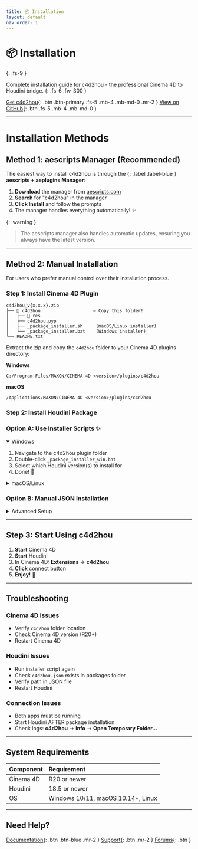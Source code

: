 ```yaml
---
title: 📦 Installation
layout: default
nav_order: 1
---
```


# 📦 Installation
{: .fs-9 }

Complete installation guide for c4d2hou - the professional Cinema 4D to Houdini bridge.
{: .fs-6 .fw-300 }

[Get c4d2hou](https://aescripts.com/c4d2hou/){: .btn .btn-primary .fs-5 .mb-4 .mb-md-0 .mr-2 }
[View on GitHub](https://github.com/lasselauch/c4d2hou-docs){: .btn .fs-5 .mb-4 .mb-md-0 }

---

# Installation Methods

## Method 1: aescripts Manager (Recommended)

The easiest way to install c4d2hou is through the 
{: .label .label-blue } 
**aescripts + aeplugins Manager**:

1. **Download** the manager from [aescripts.com](https://aescripts.com/learn/aescripts-aeplugins-manager-app/)
2. **Search** for "c4d2hou" in the manager
3. **Click Install** and follow the prompts
4. The manager handles everything automatically! ✨

{: .warning }
> The aescripts manager also handles automatic updates, ensuring you always have the latest version.

---


## Method 2: Manual Installation

For users who prefer manual control over their installation process.

### Step 1: Install Cinema 4D Plugin

```
c4d2hou_v{x.x.x}.zip
├── 📂 c4d2hou                    ← Copy this folder!
│   ├── 📂 res
│   ├── c4d2hou.pyp
│   ├── _package_installer.sh     (macOS/Linux installer)
│   └── _package_installer.bat    (Windows installer)
└── README.txt
```

Extract the zip and copy the `c4d2hou` folder to your Cinema 4D plugins directory:

**Windows**
```
C:/Program Files/MAXON/CINEMA 4D <version>/plugins/c4d2hou
```

**macOS**
```
/Applications/MAXON/CINEMA 4D <version>/plugins/c4d2hou
```


### Step 2: Install Houdini Package

### Option A: Use Installer Scripts ✨

<details open markdown="block">
  <summary>
    Windows
  </summary>

1. Navigate to the c4d2hou plugin folder
2. Double-click `_package_installer_win.bat`
3. Select which Houdini version(s) to install for
4. Done! 🎉

</details>

<details markdown="block">
  <summary>
    macOS/Linux
  </summary>

1. Open Terminal and navigate to the c4d2hou plugin folder
2. Make the script executable:
   ```bash
   chmod +x _package_installer_mac.sh
   ```
3. Run: `./_package_installer_mac.sh`
4. Select which Houdini version(s) to install for
5. Done! 🎉

</details>

### Option B: Manual JSON Installation

<details markdown="block">
  <summary>
    Advanced Setup
  </summary>

1. Create `c4d2hou.json`:

```json
{
    "enable": true,
    "load_package_once": true,
    "env": [{
        "c4d2hou": "__path_to_c4d_plugins_folder__/c4d2hou/res/hou_package"
    }],
    "path": "$c4d2hou"
}
```

2. Replace `__path_to_c4d_plugins_folder__` with your actual path

3. Save to:
   - **Windows**: `C:/Users/<username>/Documents/houdini<version>/packages/`
   - **macOS**: `/Users/<username>/Library/Preferences/houdini/<version>/packages/`

</details>

---

## Step 3: Start Using c4d2hou

1. **Start** Cinema 4D
2. **Start** Houdini
3. In Cinema 4D: **Extensions** → **c4d2hou**
4. **Click** connect button
5. **Enjoy!** 🚀

---

## Troubleshooting

### Cinema 4D Issues
- Verify `c4d2hou` folder location
- Check Cinema 4D version (R20+)
- Restart Cinema 4D

### Houdini Issues
- Run installer script again
- Check `c4d2hou.json` exists in packages folder
- Verify path in JSON file
- Restart Houdini

### Connection Issues
- Both apps must be running
- Start Houdini AFTER package installation
- Check logs: **c4d2hou** → **Info** → **Open Temporary Folder...**

---

## System Requirements

| Component | Requirement |
|:----------|:------------|
| Cinema 4D | R20 or newer |
| Houdini | 18.5 or newer |
| OS | Windows 10/11, macOS 10.14+, Linux |

---

## Need Help?

[Documentation](https://lasselauch.github.io/c4d2hou-docs){: .btn .btn-blue .mr-2 }
[Support](mailto:support@aescripts.com){: .btn .mr-2 }
[Forums](https://aescripts.com/forums/){: .btn }